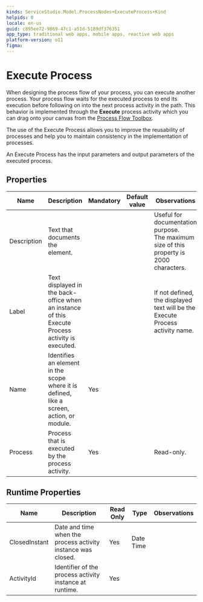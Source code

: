 ```yaml
---
kinds: ServiceStudio.Model.ProcessNodes+ExecuteProcess+Kind
helpids: 0
locale: en-us
guid: c895ee72-9869-47c1-a51d-5189df376351
app_type: traditional web apps, mobile apps, reactive web apps
platform-version: o11
figma:
---
```


# Execute Process

When designing the process flow of your process, you can execute another process. Your process flow waits for the executed process to end its execution before following on into the next process activity in the path. This behavior is implemented through the **Execute** process activity which you can drag onto your canvas from the [Process Flow Toolbox](<../../../develop/processes/process-flow/process-flow-toolbox.md>).

The use of the Execute Process allows you to improve the reusability of processes and help you to maintain consistency in the implementation of processes.

An Execute Process has the input parameters and output parameters of the executed process.

## Properties

<table markdown="1">
<thead>
<tr>
<th>Name</th>
<th>Description</th>
<th>Mandatory</th>
<th>Default value</th>
<th>Observations</th>
</tr>
</thead>
<tbody>
<tr>
<td title="Description">Description</td>
<td>Text that documents the element.</td>
<td></td>
<td></td>
<td>Useful for documentation purpose.<br/>The maximum size of this property is 2000 characters.</td>
</tr>
<tr>
<td title="Label">Label</td>
<td>Text displayed in the back-office when an instance of this Execute Process activity is executed.</td>
<td></td>
<td></td>
<td>If not defined, the displayed text will be the Execute Process activity name.</td>
</tr>
<tr>
<td title="Name">Name</td>
<td>Identifies an element in the scope where it is defined, like a screen, action, or module.</td>
<td>Yes</td>
<td></td>
<td></td>
</tr>
<tr>
<td title="Process">Process</td>
<td>Process that is executed by the process activity.</td>
<td>Yes</td>
<td></td>
<td>Read-only.</td>
</tr>
</tbody>
</table>

## Runtime Properties

<table markdown="1">
<thead>
<tr>
<th>Name</th>
<th>Description</th>
<th>Read Only</th>
<th>Type</th>
<th>Observations</th>
</tr>
</thead>
<tbody>
<tr>
<td>ClosedInstant</td>
<td>Date and time when the process activity instance was closed.</td>
<td>Yes</td>
<td>Date Time</td>
<td></td>
</tr>
<tr>
<td>ActivityId</td>
<td>Identifier of the process activity instance at runtime.</td>
<td>Yes</td>
<td></td>
<td></td>
</tr>
</tbody>
</table>


